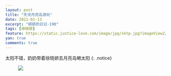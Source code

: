 ```yaml
---
layout: post
title: "冬天月亮岛游玩"
date: 2021-01-13
excerpt: "妍妍的日记-190"
tags: [徐晓妍]
feature: https://static.justice-love.com/image/jpg/xktp.jpg?imageView2/1/w/1200/h/500
yan: true
comments: true
---
```

太阳不错，奶奶带着徐晓妍去月亮岛嗮太阳
{: .notice}
<figure>
    <img src="{{ site.staticUrl }}/yanyan/image/yueliangdaoyouwan1112.jpeg?imageMogr2/auto-orient" />
</figure>
